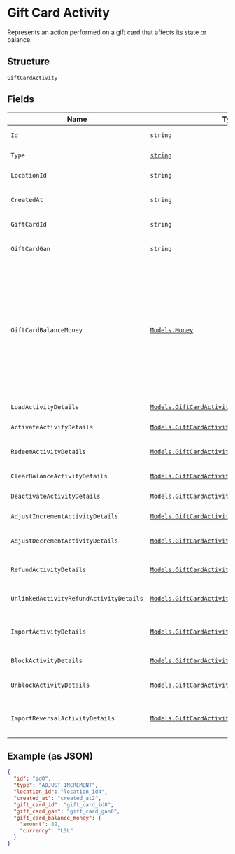 
# Gift Card Activity

Represents an action performed on a gift card that affects its state or balance.

## Structure

`GiftCardActivity`

## Fields

| Name | Type | Tags | Description |
|  --- | --- | --- | --- |
| `Id` | `string` | Optional | The unique ID of the gift card activity. |
| `Type` | [`string`](../../doc/models/gift-card-activity-type.md) | Required | Indicates the gift card activity type. |
| `LocationId` | `string` | Required | The ID of the location at which the activity occurred. |
| `CreatedAt` | `string` | Optional | The timestamp when the gift card activity was created, in RFC 3339 format. |
| `GiftCardId` | `string` | Optional | The gift card ID. The ID is not required if a GAN is present. |
| `GiftCardGan` | `string` | Optional | The gift card GAN. The GAN is not required if `gift_card_id` is present. |
| `GiftCardBalanceMoney` | [`Models.Money`](../../doc/models/money.md) | Optional | Represents an amount of money. `Money` fields can be signed or unsigned.<br>Fields that do not explicitly define whether they are signed or unsigned are<br>considered unsigned and can only hold positive amounts. For signed fields, the<br>sign of the value indicates the purpose of the money transfer. See<br>[Working with Monetary Amounts](https://developer.squareup.com/docs/build-basics/working-with-monetary-amounts)<br>for more information. |
| `LoadActivityDetails` | [`Models.GiftCardActivityLoad`](../../doc/models/gift-card-activity-load.md) | Optional | Present only when `GiftCardActivityType` is LOAD. |
| `ActivateActivityDetails` | [`Models.GiftCardActivityActivate`](../../doc/models/gift-card-activity-activate.md) | Optional | Describes a gift card activity of the ACTIVATE type. |
| `RedeemActivityDetails` | [`Models.GiftCardActivityRedeem`](../../doc/models/gift-card-activity-redeem.md) | Optional | Present only when `GiftCardActivityType` is REDEEM. |
| `ClearBalanceActivityDetails` | [`Models.GiftCardActivityClearBalance`](../../doc/models/gift-card-activity-clear-balance.md) | Optional | Describes a gift card activity of the CLEAR_BALANCE type. |
| `DeactivateActivityDetails` | [`Models.GiftCardActivityDeactivate`](../../doc/models/gift-card-activity-deactivate.md) | Optional | Describes a gift card activity of the DEACTIVATE type. |
| `AdjustIncrementActivityDetails` | [`Models.GiftCardActivityAdjustIncrement`](../../doc/models/gift-card-activity-adjust-increment.md) | Optional | Describes a gift card activity of the ADJUST_INCREMENT type. |
| `AdjustDecrementActivityDetails` | [`Models.GiftCardActivityAdjustDecrement`](../../doc/models/gift-card-activity-adjust-decrement.md) | Optional | Describes a gift card activity of the ADJUST_DECREMENT type. |
| `RefundActivityDetails` | [`Models.GiftCardActivityRefund`](../../doc/models/gift-card-activity-refund.md) | Optional | Present only when `GiftCardActivityType` is REFUND. |
| `UnlinkedActivityRefundActivityDetails` | [`Models.GiftCardActivityUnlinkedActivityRefund`](../../doc/models/gift-card-activity-unlinked-activity-refund.md) | Optional | Present only when `GiftCardActivityType` is UNLINKED_ACTIVITY_REFUND. |
| `ImportActivityDetails` | [`Models.GiftCardActivityImport`](../../doc/models/gift-card-activity-import.md) | Optional | Describes a gift card activity of the IMPORT type and the `GiftCardGANSource` is OTHER<br>(a third-party gift card). |
| `BlockActivityDetails` | [`Models.GiftCardActivityBlock`](../../doc/models/gift-card-activity-block.md) | Optional | Describes a gift card activity of the BLOCK type. |
| `UnblockActivityDetails` | [`Models.GiftCardActivityUnblock`](../../doc/models/gift-card-activity-unblock.md) | Optional | Present only when `GiftCardActivityType` is UNBLOCK. |
| `ImportReversalActivityDetails` | [`Models.GiftCardActivityImportReversal`](../../doc/models/gift-card-activity-import-reversal.md) | Optional | Present only when GiftCardActivityType is IMPORT_REVERSAL and GiftCardGANSource is OTHER |

## Example (as JSON)

```json
{
  "id": "id0",
  "type": "ADJUST_INCREMENT",
  "location_id": "location_id4",
  "created_at": "created_at2",
  "gift_card_id": "gift_card_id8",
  "gift_card_gan": "gift_card_gan6",
  "gift_card_balance_money": {
    "amount": 82,
    "currency": "LSL"
  }
}
```

